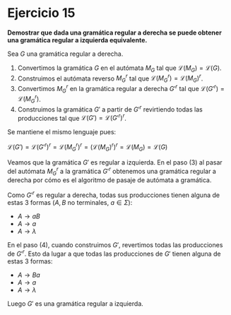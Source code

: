 # Ejercicio 15

**Demostrar que dada una gramática regular a derecha se puede obtener una gramática regular a izquierda equivalente.**

Sea $G$ una gramática regular a derecha.

1. Convertimos la gramática $G$ en el autómata $M_G$ tal que $\mathcal{L}(M_G) = \mathcal{L}(G)$.
2. Construimos el autómata reverso $M_G^r$ tal que $\mathcal{L}(M_G^r) = \mathcal{L}(M_G)^r$.
3. Convertimos $M_G^r$ en la gramática regular a derecha $G'^r$ tal que $\mathcal{L}(G'^r) = \mathcal{L}(M_G^r)$.
4. Construimos la gramática $G'$ a partir de $G'^r$ revirtiendo todas las producciones tal que $\mathcal{L}(G') = \mathcal{L}(G'^r)^r$.

Se mantiene el mismo lenguaje pues:

$\mathcal{L}(G') = \mathcal{L}(G'^r)^r = \mathcal{L}(M_G^r)^r = (\mathcal{L}(M_G)^r)^r = \mathcal{L}(M_G) = \mathcal{L}(G)$

Veamos que la gramática $G'$ es regular a izquierda. En el paso (3) al pasar del autómata $M_G^r$ a la gramática $G'^r$ obtenemos una gramática regular a derecha por cómo es el algoritmo de pasaje de autómata a gramática.

Como $G'^r$ es regular a derecha, todas sus producciones tienen alguna de estas 3 formas ($A,B$ no terminales, $a \in \Sigma$):

- $A \rightarrow a B$
- $A \rightarrow a$
- $A \rightarrow \lambda$

En el paso (4), cuando construimos $G'$, revertimos todas las producciones de $G'^r$. Esto da lugar a que todas las producciones de $G'$ tienen alguna de estas 3 formas:

- $A \rightarrow B a$
- $A \rightarrow a$
- $A \rightarrow \lambda$

Luego $G'$ es una gramática regular a izquierda.
